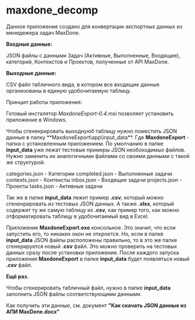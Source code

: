 # maxdone_decomp

Данное приложение создано для конвертации экспортных данных из менедежера задач MaxDone.

**Входные данные:**

JSON файлы с данными Задач (Активные, Выполненные, Входящие), категорий, Контекстов и Проектов, полученные от API MaxDone.

**Выходные данные:**

CSV файл табличного вида, в котором все входящие данные организованы в единую удобочитаемую таблицу.

Принцип работы приложения:

Готовый инсталятор *MaxdoneExport-0.4.msi* позволяет установить приложение в Windows. 

Чтобы сгененрировать выходнуюб таблицу нужно поместить JSON данные в папку **MaxdoneExport\app\input_data\**.
Где **MaxdoneExport** - папка с установленным приложением.
По умолчанию в папке **input_data** уже лежат тестовые примеры JSON необоходимых файлов.
Нужно заменить их аналогичными файлами со своими данными с такой же структурой:

categories.json - Категории
completed.json - Выполненные задачи
contexts.json - Контексты
inbox.json - Входящие задачи
projects.json - Проекты
tasks.json - Активные задачи

Так же в папке **input_data** лежит пример **.csv**, который можно сгененрировать из тестовых JSON данных.
А также **.xlsx**, который содержит ту же самую таблицу из **.csv**, как пример того, как можно отформатировать таблицу в удобочитаемый вид в Excel.

Приложение **MaxdoneExport.exe** консольное. Это значит, что если запустить его, то никаких окон не откроется.
Но, если в папке  **input_data** JSON файлы расположены правильно, то в это же папке сгенерируется новый **.csv** файл.
Это можно проверить на тестовых данных сразу после установки приложения. После каждого запуска приложения  **MaxdoneExport** в папке **input_data** будет появляться новый **.csv** файл.

**Ещё раз.**

Чтобы сгенерировать табличный файл, нужно в папке  **input_data** заполнить JSON файлы соответствующими данными.

Как получить эти данные, см. документ **"Как скачать JSON данные из АПИ MaxDone.docx"**